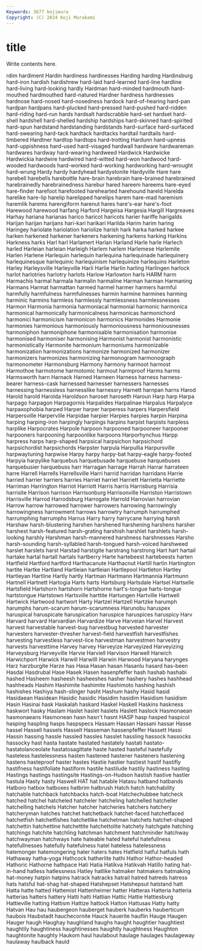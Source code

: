 ```yaml
---
Keywords: 3677 kojimura
Copyright: (C) 2024 Koji Murakami
---
```


# title

Write contents here.



rdim
hardiment Hardin hardiness hardinesses Harding harding Hardinsburg hard-iron hardish hardishrew
hard-laid hard-learned hard-line hardline hard-living hard-looking hardly Hardman hard-minded hardmouth
hard-mouthed hardmouthed hard-natured Hardner hardness hardnesses hardnose hard-nosed hard-nosedness hardock
hard-of-hearing hard-pan hardpan hardpans hard-plucked hard-pressed hard-pushed hard-ridden hard-riding hard-run
hards hardsalt hardscrabble hard-set hardset hard-shell hardshell hard-shelled hardship hardships
hard-skinned hard-spirited hard-spun hardstand hardstanding hardstands hard-surface hard-surfaced hard-swearing hard-tack
hardtack hardtacks hardtail hardtails hard-timbered Hardtner hardtop hardtops hard-trotting Hardunn
hard-upness hard-uppishness hard-used hard-visaged hardwall hardware hardwareman hardwares hardway hard-wearing
hardweed Hardwick Hardwicke Hardwickia hardwire hardwired hard-witted hard-won hardwood hard-wooded
hardwoods hard-worked hard-working hardworking hard-wrought hard-wrung Hardy hardy hardyhead hardystonite
Hardyville Hare hare harebell harebells harebottle hare-brain harebrain hare-brained harebrained
harebrainedly harebrainedness harebur hared hareem hareems hare-eyed hare-finder harefoot harefooted
harehearted harehound hareld Harelda harelike hare-lip harelip harelipped harelips harem
hare-mad haremism haremlik harems harengiform harenut hares hare's-ear hare's-foot Harewood
harewood harfang Harford Hargeisa Hargesia Hargill Hargreaves Harhay hariana harianas
harico haricot haricots harier hariffe harigalds Harijan harijan harijans hari-kari
harikari Harilda Harim harim haring Haringey hariolate hariolation hariolize harish
hark harka harked harkee harken harkened harkener harkeners harkening harkens
harking Harkins Harkness harks Harl harl Harlamert Harlan Harland Harle
harle Harlech harled Harleian harleian Harleigh Harlem harlem Harlemese Harlemite
Harlen Harlene Harlequin harlequin harlequina harlequinade harlequinery harlequinesque harlequinic harlequinism
harlequinize harlequins Harleton Harley Harleysville Harleyville Harli Harlie Harlin harling
Harlingen harlock harlot harlotries harlotry harlots Harlow Harlowton harls HARM
harm Harmachis harmal harmala harmalin harmaline Harman harman Harmaning Harmans
Harmat harmattan harmed harmel harmer harmers harmful harmfully harmfulness harmfulnesses
harmin harmine harmines harming harminic harmins harmless harmlessly harmlessness harmlessnesses
Harmon Harmonia harmonia harmoniacal harmonial harmonic harmonica harmonical harmonically harmonicalness
harmonicas harmonichord harmonici harmonicism harmonicon harmonics Harmonides Harmonie harmonies harmonious
harmoniously harmoniousness harmoniousnesses harmoniphon harmoniphone harmonisable harmonisation harmonise harmonised harmoniser
harmonising Harmonist harmonist harmonistic harmonistically Harmonite harmonium harmoniums harmonizable harmonization
harmonizations harmonize harmonized harmonizer harmonizers harmonizes harmonizing harmonogram harmonograph harmonometer
Harmonsburg Harmony harmony harmoot harmost Harmothoe harmotome harmotomic harmout harmproof
Harms harms Harmsworth harn Harnack Harned Harneen Harness harness harness-bearer
harness-cask harnessed harnesser harnessers harnesses harnessing harnessless harnesslike harnessry Harnett
harnpan harns Harod Harold harold Harolda Haroldson haroset haroseth Haroun
Harp harp Harpa harpago harpagon Harpagornis Harpalides Harpalinae Harpalus Harpalyce
harpaxophobia harped Harper harper harperess harpers Harpersfield Harpersville Harperville Harpidae
harpier Harpies harpies harpin Harpina harping harping-iron harpingly harpings harpins
harpist harpists harpless harplike Harpocrates Harpole harpoon harpooned harpooneer harpooner
harpooners harpooning harpoonlike harpoons Harporhynchus Harpp harpress harps harp-shaped harpsical
harpsichon harpsichord harpsichordist harpsichords Harpster harpula Harpullia Harpursville harpwaytuning harpwise
Harpy harpy harpy-bat harpy-eagle harpy-footed Harpyia harpylike harquebus harquebusade harquebuse
harquebuses harquebusier harquebuss harr Harragan harrage Harrah Harrar harrateen harre
Harrell Harrells Harrellsville Harri harrid harridan harridans Harrie harried harrier
harriers harries Harriet harriet Harriett Harrietta Harriette Harriman Harrington Harriot
Harriott Harris harris Harrisburg Harrisia harrisite Harrison harrison Harrisonburg Harrisonville
Harriston Harristown Harrisville Harrod Harrodsburg Harrogate Harrold Harrovian harrovian Harrow
harrow harrowed harrower harrowers harrowing harrowingly harrowingness harrowment harrows harrowtry
harrumph harrumphed harrumphing harrumphs Harrus Harry harry harrycane harrying harsh
Harshaw harsh-blustering harshen harshened harshening harshens harsher harshest harsh-featured harsh-grating
harshish harshlet harshlets harsh-looking harshly Harshman harsh-mannered harshness harshnesses Harsho
harsh-sounding harsh-syllabled harsh-tongued harsh-voiced harshweed harslet harslets harst Harstad harstigite
harstrang harstrong Hart hart hartail hartake hartal hartall hartals hartberry
Harte hartebeest hartebeests harten Hartfield Hartford hartford Harthacanute Harthacnut Hartill
hartin Hartington hartite Hartke Hartland Hartleian hartleian Hartlepool Hartleton Hartley
Hartleyan Hartline Hartly hartly Hartman Hartmann Hartmannia Hartmunn Hartnell Hartnett
Hartogia Harts harts Hartsburg Hartsdale Hartsel Hartselle Hartsfield Hartshorn hartshorn
Hartshorne hart's-tongue harts-tongue hartstongue Hartstown Hartsville harttite Hartungen Hartville Hartwell
Hartwick Hartwood hartwort Harty Hartzel Hartzell Hartzke harumph harumphs harum-scarum
harum-scarumness Harunobu haruspex haruspical haruspicate haruspication haruspice haruspices haruspicy Harv
Harvard harvard Harvardian Harvardize Harve Harveian Harvel Harvest harvest harvestable
harvest-bug harvestbug harvested harvester harvesters harvester-thresher harvest-field harvestfish harvestfishes harvesting
harvestless harvest-lice harvestman harvestmen harvestry harvests harvesttime Harvey harvey Harveyize
Harveyized Harveyizing Harveysburg Harveyville Harvie Harviell Harvison Harwell Harwich Harwichport
Harwick Harwill Harwilll Harwin Harwood Haryana harynges Harz harzburgite Harze
has Hasa Hasan hasan Hasanlu hasard has-been Hasdai Hasdrubal Hase
Hasek Hasen hasenpfeffer hash hashab hashabi hashed Hasheem hasheesh hasheeshes
hasher hashery hashes hashhead hashheads Hashim Hashimite hashimite Hashimoto hashing
hashish hashishes Hashiya hash-slinger hasht Hashum hashy Hasid hasid Hasidaean
Hasidean Hasidic hasidic Hasidim hasidim Hasidism hasidism Hasin Hasinai hask
Haskalah haskard Haskel Haskell Haskins haskness haskwort hasky Haslam Haslet
haslet haslets Haslett haslock Hasmonaean hasmonaeans Hasmonean hasn hasn't hasnt
HASP hasp hasped haspicol hasping haspling hasps haspspecs Hassam Hassan
Hassani hassar Hasse hassel Hassell hassels Hasselt Hasseman hassenpfeffer Hassett
Hassi Hassin hassing hassle hassled hassles hasslet hassling hassock hassocks
hassocky hast hasta hastate hastated hastately hastati hastato- hastatolanceolate hastatosagittate
haste hasted hasteful hastefully hasteless hastelessness hasten hastened hastener hasteners
hastening hastens hasteproof haster hastes Hastie hastier hastiest hastif hastifly
hastifness hastifoliate hastiform hastile hastilude hastily hastiness hasting Hastings hastings
hastingsite Hastings-on-Hudson hastish hastive hastler hastula Hasty hasty Haswell HAT
hat hatable Hatasu hatband hatbands Hatboro hatbox hatboxes hatbrim hatbrush
Hatch hatch hatchability hatchable hatchback hatchbacks hatch-boat Hatchechubbee hatcheck hatched
hatchel hatcheled hatcheler hatcheling hatchelled hatcheller hatchelling hatchels Hatcher hatcher
hatcheries hatchers hatchery hatcheryman hatches hatchet hatchetback hatchet-faced hatchetfaced hatchetfish
hatchetfishes hatchetlike hatchetman hatchets hatchet-shaped hatchettin hatchettine hatchettite hatchettolite hatchety
hatchgate hatching hatchings hatchite hatchling hatchman hatchment hatchminder hatchway hatchwayman
hatchways hate hateable hated hateful hatefullness hatefullnesses hatefully hatefulness hatel
hateless hatelessness hatemonger hatemongering hater haters hates Hatfield hatful hatfuls
hath Hathaway hatha-yoga Hathcock hatherlite hathi Hathor Hathor-headed Hathoric Hathorne
hathpace Hati Hatia Hatikva Hatikvah Hatillo hating hat-in-hand hatless hatlessness
Hatley hatlike hatmaker hatmakers hatmaking hat-money hatpin hatpins hatrack hatracks
hatrail hatred hatreds hatress hats hatsful hat-shag hat-shaped Hatshepset Hatshepsut
hatstand hatt Hatta hatte hatted Hattemist Hattenheimer hatter Hatteras Hatteria
hatteria hatterias hatters hattery Hatti hatti Hattian Hattic Hattie Hattiesburg
Hattieville hatting Hattism Hattize hattock Hatton Hattusas Hatty hatty Hatvan
Hau hau haubergeon hauberget hauberk hauberks hauberticum haubois Haubstadt hauchecornite
Hauck hauerite hauflin Hauge Haugen Hauger haugh Haughay haughland haughs
haught haughtier haughtiest haughtily haughtiness haughtinesses haughtly haughtness Haughton haughtonite
haughty Haukom haul haulabout haulage haulages haulageway haulaway haulback hauld

